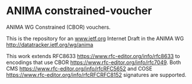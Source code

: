 # ANIMA constrained-voucher

ANIMA WG Constrained (CBOR) vouchers.

This is the repository for an www.ietf.org Internet Draft
in the ANIMA WG http://datatracker.ietf.org/wg/anima

This work extends RFC8633 https://www.rfc-editor.org/info/rfc8633
to encodings that use CBOR https://www.rfc-editor.org/info/rfc7049.
Both CMS https://www.rfc-editor.org/info/rfcRFC5652 and
COSE https://www.rfc-editor.org/info/rfcRFCRFC8152 signatures are supported.




